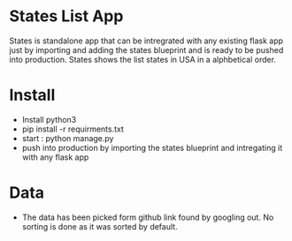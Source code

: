 States List App
===============
States is standalone app that can be intregrated with any existing flask app
just by importing and adding the states blueprint and is ready to be pushed into
production. States shows the list states in USA in a alphbetical order. 

# Install
* Install python3
* pip install -r requirments.txt
* start : python manage.py
* push into production by importing the states blueprint and intregating it with
  any flask app
 

# Data
* The data has been picked form github link found by googling out. No sorting is
  done as it was sorted by default.

